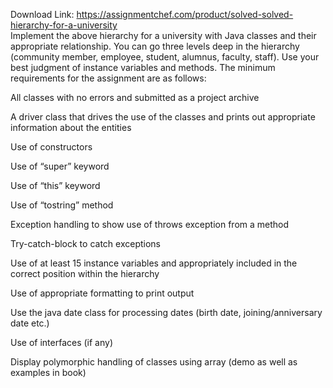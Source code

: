 Download Link: https://assignmentchef.com/product/solved-solved-hierarchy-for-a-university
<br>
Implement the above hierarchy for a university with Java classes and their appropriate relationship. You can go three levels deep in the hierarchy (community member, employee, student, alumnus, faculty, staff). Use your best judgment of instance variables and methods. The minimum requirements for the assignment are as follows:

All classes with no errors and submitted as a project archive

A driver class that drives the use of the classes and prints out appropriate information about the entities

Use of constructors

Use of “super” keyword

Use of “this” keyword

Use of “tostring” method

Exception handling to show use of throws exception from a method

Try-catch-block to catch exceptions

Use of at least 15 instance variables and appropriately included in the correct position within the hierarchy

Use of appropriate formatting to print output

Use the java date class for processing dates (birth date, joining/anniversary date etc.)

Use of interfaces (if any)

Display polymorphic handling of classes using array (demo as well as examples in book)